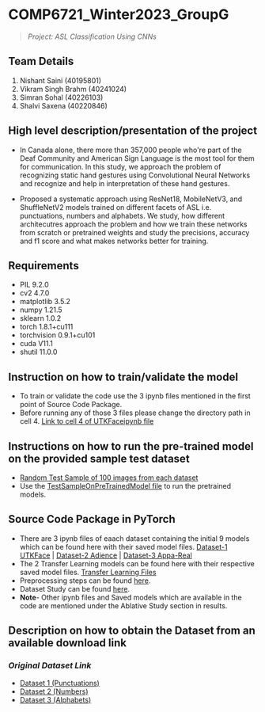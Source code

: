 # **COMP6721_Winter2023_GroupG**
> *Project: ASL Classification Using CNNs*

## **Team Details**
1. Nishant Saini (40195801)
2. Vikram Singh Brahm (40241024)
3. Simran Sohal (40226103)
4. Shalvi Saxena (40220846)

## **High level description/presentation of the project**
 - In Canada alone, there more than 357,000 people who're part of the Deaf Community and American Sign Language is the most tool for them for communication. In this study, we approach the problem of recognizing static hand gestures using Convolutional Neural Networks and recognize and help in interpretation of these hand gestures. 

 - Proposed a systematic approach using ResNet18, MobileNetV3, and ShuffleNetV2 models trained on different facets of ASL i.e. punctuations, numbers and alphabets. We study, how different architecutres approach the problem and how we train these networks from scratch or pretrained weights and study the precisions, accuracy and f1 score and what makes networks better for training. 
## **Requirements**
- PIL                 9.2.0
- cv2                 4.7.0
- matplotlib          3.5.2
- numpy               1.21.5
- sklearn             1.0.2
- torch               1.8.1+cu111
- torchvision         0.9.1+cu101
- cuda                V11.1
- shutil              11.0.0
## **Instruction on how to train/validate the model**
- To train or validate the code use the 3 ipynb files mentioned in the first point of Source Code Package.
- Before running any of those 3 files please change the directory path in cell 4. [Link to cell 4 of UTKFaceipynb file](./Code/UTKFace/AllUTKFace/AllModelsOnUTKFaceDataset.ipynb#cell-4)
## **Instructions on how to run the pre-trained model on the provided sample test dataset**
- [Random Test Sample of 100 images from each dataset](https://drive.google.com/file/d/1Lsw0U2c2BQMXjaWgyLWOQG9oaGjfiTPm/view?usp=sharing)
- Use the [TestSampleOnPreTrainedModel file](./Code/TestSampleOnPreTrainedModel.ipynb) to run the pretrained models.
## **Source Code Package in PyTorch**
- There are 3 ipynb files of eaach dataset containing the initial 9 models which can be found here with their saved model files. [Dataset-1 UTKFace](./Code/UTKFace/AllUTKFace/) | [Dataset-2 Adience](./Code/Adience/AdienceAllModels/) | [Dataset-3 Appa-Real](./Code/AppaReal/AllModelsAppa-Real/)
- The 2 Transfer Learning models can be found here with their respective saved model files. [Transfer Learning Files](./Code/TransferLearning/)
- Preprocessing steps can be found [here](./Code/Preprocessing/).
- Dataset Study can be found [here](./Code/DatasetStudy.ipynb).
- **Note**- Other ipynb files and Saved models which are available in the code are mentioned under the Ablative Study section in results.
## **Description on how to obtain the Dataset from an available download link**
### *Original Dataset Link*
- [Dataset 1 (Punctuations)](https://www.kaggle.com/datasets/abhikjha/appa-real-face-cropped)
- [Dataset 2 (Numbers)](https://www.kaggle.com/datasets/jangedoo/utkface-new) 
- [Dataset 3 (Alphabets)](https://www.kaggle.com/datasets/arcarcarc/adience-dataset-preprocessed)

